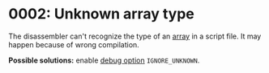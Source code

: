 # 0002: Unknown array type

The disassembler can't recognize the type of an [array](../../language/data-types/arrays.md) in a script file. It may happen because of wrong compilation.

**Possible solutions:** enable [debug option](../../editor/console.md#ignore\_unknown) `IGNORE_UNKNOWN`.
